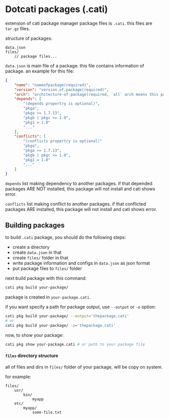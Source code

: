 # Dotcati packages (.cati)
extension of cati package manager package files is `.cati`. this files are `tar.gz` files.

structure of packages:

```
data.json
files/
    // package files...
```

`data.json` is main file of a package. this file contains information of package.
an example for this file:

```json
{
    "name": "nameofpackage(required)",
    "version": "version.of.package(required)",
    "arch": "architecture-of-package(required, `all` arch means this package is for all of architectures)",
    "depends": [
        "(depends propertry is optional)",
        "pkga",
        "pkga >= 1.7.13",
        "pkgb | pkgc <= 1.0",
        "pkg1 = 1.0"
        "..."
    ],
    "conflicts": [
        "(conflicts propertry is optional)"
        "pkga",
        "pkga >= 1.7.13",
        "pkgb | pkgc <= 1.0",
        "pkg1 = 1.0"
        "..."
    ]
}
```

`depends` list making dependency to another packages. if that depended packages ARE NOT installed, this package will not install and cati shows error.

`conflicts` list making conflict to another packages. if that conflicted packages ARE installed, this package will not install and cati shows error.

## Building packages

to build `.cati` package, you should do the following steps:
- create a directory
- create `data.json` in that
- create `files/` folder in that
- write package information and configs in `data.json` as json format
- put package files to `files/` folder

next build package with this command:

```bash
cati pkg build your-package/
```

package is created in `your-package.cati`.

if you want specify a path for package output, use `--output` or `-o` option:

```bash
cati pkg build your-package/ --output='thepackage.cati'
# or
cati pkg build your-package/ -o='thepackage.cati'
```

now, to show your package:

```bash
cati pkg show your-package.cati # or path to your package file
```

#### `files` directory structure

all of files and dirs in `files/` folder of your package, will be copy on system.

for example:

```
files/
    usr/
        bin/
            myapp
    etc/
        myapp/
            some-file.txt
```
